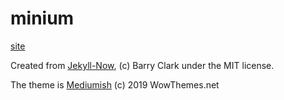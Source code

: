 # minium

[site](https://lilyminium.github.io/minium/)

Created from [Jekyll-Now](https://github.com/barryclark/jekyll-now), (c) Barry Clark under the MIT license.

The theme is [Mediumish](https://github.com/wowthemesnet/mediumish-theme-jekyll/) (c) 2019 WowThemes.net
